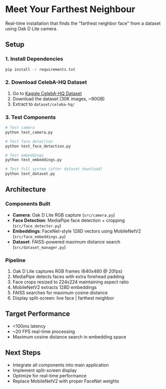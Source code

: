# Meet Your Farthest Neighbour

Real-time installation that finds the "farthest neighbor face" from a dataset using Oak D Lite camera.

## Setup

### 1. Install Dependencies

```bash
pip install -r requirements.txt
```

### 2. Download CelebA-HQ Dataset

1. Go to [Kaggle CelebA-HQ Dataset](https://www.kaggle.com/datasets/lamsimon/celebahq)
2. Download the dataset (30K images, ~90GB)
3. Extract to `dataset/celeba-hq/`

### 3. Test Components

```bash
# Test camera
python test_camera.py

# Test face detection
python test_face_detection.py

# Test embeddings
python test_embeddings.py

# Test full system (after dataset download)
python test_dataset.py
```

## Architecture

### Components Built

- **Camera**: Oak D Lite RGB capture (`src/camera.py`)
- **Face Detection**: MediaPipe face detection + cropping (`src/face_detector.py`)
- **Embeddings**: FaceNet-style 128D vectors using MobileNetV2 (`src/face_embeddings.py`)
- **Dataset**: FAISS-powered maximum distance search (`src/dataset_manager.py`)

### Pipeline

1. Oak D Lite captures RGB frames (640x480 @ 20fps)
2. MediaPipe detects faces with extra forehead padding
3. Face crops resized to 224x224 maintaining aspect ratio
4. MobileNetV2 extracts 128D embeddings
5. FAISS searches for maximum cosine distance
6. Display split-screen: live face | farthest neighbor

## Target Performance

- <100ms latency
- ~20 FPS real-time processing
- Maximum cosine distance search in embedding space

## Next Steps

- Integrate all components into main application
- Implement split-screen display
- Optimize for real-time performance
- Replace MobileNetV2 with proper FaceNet weights

